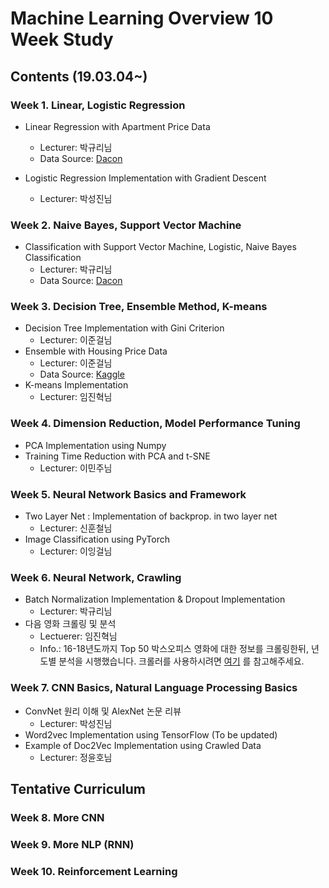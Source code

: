 Machine Learning Overview 10 Week Study 
=======
Contents (19.03.04~)
--------
### Week 1. Linear, Logistic Regression
* Linear Regression with Apartment Price Data
  * Lecturer: 박규리님 
  * Data Source: [Dacon](https://dacon.io/cpt3/17981) 

* Logistic Regression Implementation with Gradient Descent 
  * Lecturer: 박성진님 
  
### Week 2. Naive Bayes, Support Vector Machine
* Classification with Support Vector Machine, Logistic, Naive Bayes Classification 
  * Lecturer: 박규리님
  * Data Source: [Dacon](https://dacon.io/cpt3/17981) 
  
### Week 3. Decision Tree, Ensemble Method, K-means
* Decision Tree Implementation with Gini Criterion 
  * Lecturer: 이준걸님
* Ensemble with Housing Price Data
  * Lecturer: 이준걸님
  * Data Source: [Kaggle](https://www.kaggle.com/c/house-prices-advanced-regression-techniques)
* K-means Implementation 
  * Lecturer: 임진혁님
  
### Week 4. Dimension Reduction, Model Performance Tuning
* PCA Implementation using Numpy
* Training Time Reduction with PCA and t-SNE
  * Lecturer: 이민주님


### Week 5. Neural Network Basics and Framework
* Two Layer Net : Implementation of backprop. in two layer net 
  * Lecturer: 신훈철님
* Image Classification using PyTorch 
  * Lecturer: 이잉걸님
  
  
### Week 6. Neural Network, Crawling 
* Batch Normalization Implementation & Dropout Implementation
  * Lecturer: 박규리님
* 다음 영화 크롤링 및 분석 
  * Lectuerer: 임진혁님
  * Info.: 16-18년도까지 Top 50 박스오피스 영화에 대한 정보를 크롤링한뒤, 년도별 분석을 시행했습니다. 크롤러를 사용하시려면 [여기](https://github.com/bangawayoo/Crawler-Collection) 를 참고해주세요.


### Week 7. CNN Basics, Natural Language Processing Basics
* ConvNet 원리 이해 및 AlexNet 논문 리뷰 
  * Lecturer: 박성진님 
* Word2vec Implementation using TensorFlow (To be updated)
* Example of Doc2Vec Implementation using Crawled Data
  * Lecturer: 정윤호님


Tentative Curriculum
-----

### Week 8. More CNN
### Week 9. More NLP (RNN)
### Week 10. Reinforcement Learning 

